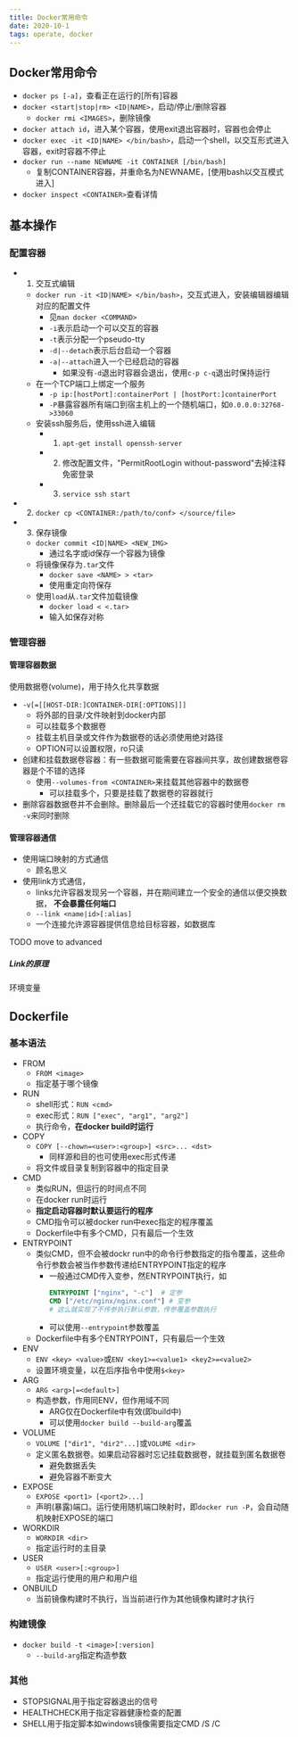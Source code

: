 ```yaml
---
title: Docker常用命令
date: 2020-10-1
tags: operate, docker
---
```


## Docker常用命令

- `docker ps [-a]`，查看正在运行的[所有]容器
- `docker <start|stop|rm> <ID|NAME>`，启动/停止/删除容器
    * `docker rmi <IMAGES>`，删除镜像
- `docker attach id`，进入某个容器，使用exit退出容器时，容器也会停止
- `docker exec -it <ID|NAME> </bin/bash>`，启动一个shell，以交互形式进入容器，exit时容器不停止
- `docker run --name NEWNAME -it CONTAINER [/bin/bash]`
    * 复制CONTAINER容器，并重命名为NEWNAME，[使用bash以交互模式进入]
- `docker inspect <CONTAINER>`查看详情

## 基本操作

### 配置容器

- 1. 交互式编辑
    * `docker run -it <ID|NAME> </bin/bash>`，交互式进入，安装编辑器编辑对应的配置文件
        + 见`man docker <COMMAND>`
        + `-i`表示启动一个可以交互的容器
        + `-t`表示分配一个pseudo-tty
        + `-d|--detach`表示后台启动一个容器
        + `-a|--attach`进入一个已经启动的容器
            + 如果没有`-d`退出时容器会退出，使用`c-p c-q`退出时保持运行
    * 在一个TCP端口上绑定一个服务
        + `-p ip:[hostPort]:containerPort | [hostPort:]containerPort`
        + `-P`暴露容器所有端口到宿主机上的一个随机端口，如`0.0.0.0:32768->33060`
    * 安装ssh服务后，使用ssh进入编辑
        + 1. `apt-get install openssh-server`
        + 2. 修改配置文件，"PermitRootLogin without-password"去掉注释免密登录
        + 3. `service ssh start`
- 2. `docker cp <CONTAINER:/path/to/conf> </source/file>`
- 3. 保存镜像
    * `docker commit <ID|NAME> <NEW_IMG>`
        + 通过名字或id保存一个容器为镜像
    * 将镜像保存为`.tar`文件
        + `docker save <NAME> > <tar>`
        + 使用重定向符保存
    * 使用`load`从`.tar`文件加载镜像
        + `docker load < <.tar>`
        + 输入如保存对称


### 管理容器
#### 管理容器数据

使用数据卷(volume)，用于持久化共享数据

- `-v[=[[HOST-DIR:]CONTAINER-DIR[:OPTIONS]]]`
    * 将外部的目录/文件映射到docker内部
    * 可以挂载多个数据卷
    * 挂载主机目录或文件作为数据卷的话必须使用绝对路径
    * OPTION可以设置权限，ro只读
- 创建和挂载数据卷容器：有一些数据可能需要在容器间共享，故创建数据卷容器是个不错的选择
    * 使用`--volumes-from <CONTAINER>`来挂载其他容器中的数据卷
        + 可以挂载多个，只要是挂载了数据卷的容器就行
- 删除容器数据卷并不会删除。删除最后一个还挂载它的容器时使用`docker rm -v`来同时删除


#### 管理容器通信

- 使用端口映射的方式通信
    * 顾名思义
- 使用link方式通信，
    * links允许容器发现另一个容器，并在期间建立一个安全的通信以便交换数据， **不会暴露任何端口** 
    * `--link <name|id>[:alias]`
    * 一个连接允许源容器提供信息给目标容器，如数据库

TODO move to advanced
##### Link的原理

环境变量


## Dockerfile

### 基本语法

- FROM
    * `FROM <image>`
    * 指定基于哪个镜像
- RUN
    * shell形式：`RUN <cmd>`
    * exec形式：`RUN ["exec", "arg1", "arg2"]`
    * 执行命令，**在docker build时运行**
- COPY
    * `COPY [--chown=<user>:<group>] <src>... <dst>`
        + 同样源和目的也可使用exec形式传递
    * 将文件或目录复制到容器中的指定目录
- CMD
    * 类似RUN，但运行的时间点不同
    * 在docker run时运行
    *  **指定启动容器时默认要运行的程序**
    * CMD指令可以被docker run中exec指定的程序覆盖
    * Dockerfile中有多个CMD，只有最后一个生效
- ENTRYPOINT
    * 类似CMD，但不会被dockr run中的命令行参数指定的指令覆盖，这些命令行参数会被当作参数传递给ENTRYPOINT指定的程序
        + 一般通过CMD传入变参，然ENTRYPOINT执行，如
            ```dockerfile
            ENTRYPOINT ["nginx", "-c"]  # 定参
            CMD ["/etc/nginx/nginx.conf"] # 变参  
            # 这么就实现了不传参执行默认参数，传参覆盖参数执行
            ```
        + 可以使用`--entrypoint`参数覆盖
    * Dockerfile中有多个ENTRYPOINT，只有最后一个生效
- ENV
    * `ENV <key> <value>`或`ENV <key1>=<value1> <key2>=<value2>`
    * 设置环境变量，以在后序指令中使用`$<key>`
- ARG
    * `ARG <arg>[=<default>]`
    * 构造参数，作用同ENV，但作用域不同
        + ARG仅在Dockerfile中有效(即build中)
        + 可以使用`docker build --build-arg`覆盖
- VOLUME
    * `VOLUME ["dir1", "dir2"...]`或`VOLUME <dir>`
    * 定义匿名数据卷。如果启动容器时忘记挂载数据卷，就挂载到匿名数据卷
        + 避免数据丢失
        + 避免容器不断变大
- EXPOSE
    * `EXPOSE <port1> [<port2>...]`
    * 声明(暴露)端口。运行使用随机端口映射时，即`docker run -P`，会自动随机映射EXPOSE的端口
- WORKDIR
    * `WORKDIR <dir>`
    * 指定运行时的主目录
- USER
    * `USER <user>[:<group>]`
    * 指定运行使用的用户和用户组
- ONBUILD
    * 当前镜像构建时不执行，当当前进行作为其他镜像构建时才执行


###  构建镜像

- `docker build -t <image>[:version]`
    * `--build-arg`指定构造参数


### 其他

- STOPSIGNAL用于指定容器退出的信号
- HEALTHCHECK用于指定容器健康检查的配置
- SHELL用于指定脚本如windows镜像需要指定CMD /S /C

